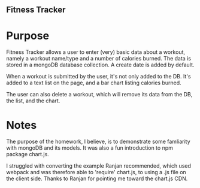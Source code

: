 ## Fitness Tracker

# Purpose

Fitness Tracker allows a user to enter (very) basic data about a workout, namely a workout name/type and a number of calories burned. The data is stored in a mongoDB database collection. A create date is added by default. 

When a workout is submitted by the user, it's not only added to the DB. It's added to a text list on the page, and a bar chart listing calories burned. 

The user can also delete a workout, which will remove its data from the DB, the list, and the chart. 

# Notes

The purpose of the homework, I believe, is to demonstrate some famliarity with mongoDB and its models. It was also a fun introduction to npm package chart.js. 

I struggled with converting the example Ranjan recommended, which used webpack and was therefore able to 'require' chart.js, to using a .js file on the client side. Thanks to Ranjan for pointing me toward the chart.js CDN. 

